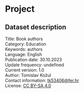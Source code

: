 # Project

## Dataset description
Title: Book authors\
Category: Education\
Keywords: authors\
Language: English\
Publication date: 30.10.2023\
Update frequency: undefined\
Current version: 1.0\
Author: Tomislav Kožul\
Contact information: tk53406@fer.hr\
License: [CC BY-SA 4.0](https://creativecommons.org/licenses/by-sa/4.0/deed.en)
